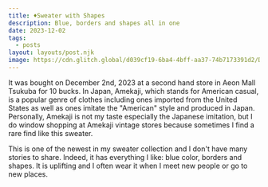 ```yaml
---
title: ♦️Sweater with Shapes
description: Blue, borders and shapes all in one
date: 2023-12-02
tags:
  - posts
layout: layouts/post.njk
image: https://cdn.glitch.global/d039cf19-6ba4-4bff-aa37-74b7173391d2/DSC00900.jpg?v=1704766649746
---
```


It was bought on December 2nd, 2023 at a second hand store in Aeon Mall Tsukuba for 10 bucks. In Japan, Amekaji, which stands for American casual, is a popular genre of clothes including ones imported from the United States as well as ones imitate the "American" style and produced in Japan. Personally, Amekaji is not my taste especially the Japanese imitation, but I do window shopping at Amekaji vintage stores because sometimes I find a rare find like this sweater.

This is one of the newest in my sweater collection and I don't have many stories to share. Indeed, it has everything I like: blue color, borders and shapes. It is uplifting and I often wear it when I meet new people or go to new places.